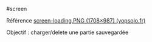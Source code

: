 #screen

Référence
[screen-loading.PNG (1708×987) (yopsolo.fr)](https://www.yopsolo.fr/lisaa/images/screen-loading.PNG)


Objectif : charger/delete une partie sauvegardée
